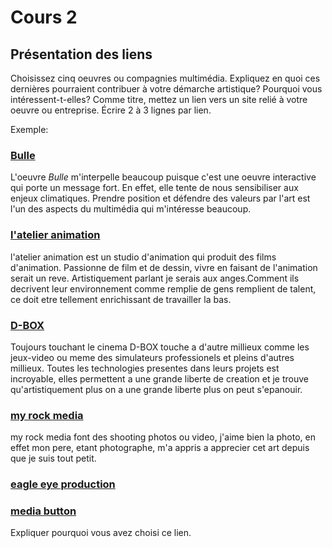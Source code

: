 # Cours 2
## Présentation des liens
Choisissez cinq oeuvres ou compagnies multimédia. Expliquez en quoi ces dernières pourraient contribuer à votre démarche artistique? Pourquoi vous intéressent-t-elles? Comme titre, mettez un lien vers un site relié à votre oeuvre ou entreprise. Écrire 2 à 3 lignes par lien.

Exemple: 
### [Bulle](https://www.onf.ca/interactif/bulle/) 
L'oeuvre *Bulle* m'interpelle beaucoup puisque c'est une oeuvre interactive qui porte un message fort. En effet, elle tente de nous sensibiliser aux enjeux climatiques. Prendre position et défendre des valeurs par l'art est l'un des aspects du multimédia qui m'intéresse beaucoup. 

### [l'atelier animation](https://latelieranimation.com/)
l'atelier animation est un studio d'animation qui produit des films d'animation. Passionne de film et de dessin, vivre en faisant de l'animation serait un reve. Artistiquement parlant je serais aux anges.Comment ils decrivent leur environnement comme remplie de gens remplient de talent, ce doit etre tellement enrichissant de travailler la bas. 
### [D-BOX](https://www.d-box.com/fr/)
Toujours touchant le cinema D-BOX touche a d'autre millieux comme les jeux-video ou meme des simulateurs professionels et pleins d'autres millieux. Toutes les technologies presentes dans leurs projets est incroyable, elles permettent a une grande liberte de creation et je trouve qu'artistiquement plus on a une grande liberte plus on peut s'epanouir.
### [my rock media](https://rmtv.ca/collections/services)
my rock media font des shooting photos ou video, j'aime bien la photo, en effet mon pere, etant photographe, m'a appris a apprecier cet art depuis que je suis tout petit.

### [eagle eye production](https://eagleeyeprod.fr/)

### [media button](https://mediabutton.com/)
Expliquer pourquoi vous avez choisi ce lien. 


